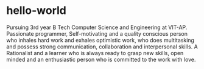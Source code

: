 # hello-world
Pursuing 3rd year B Tech Computer Science and Engineering at VIT-AP. Passionate programmer, Self-motivating and a quality conscious person who inhales hard work and exhales optimistic work, who does multitasking and possess strong communication, collaboration and interpersonal skills. A Rationalist and a learner who is always ready to grasp new skills, open minded and an enthusiastic person who is committed to the work with love.
